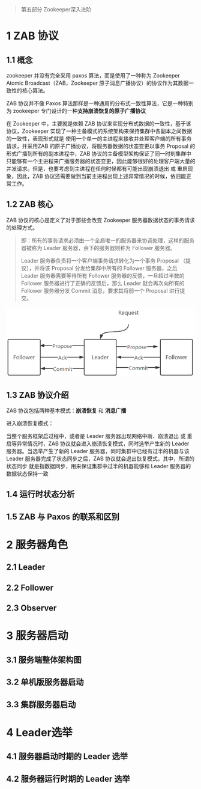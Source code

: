 > 第五部分 Zookeeper深入进阶

# 1 ZAB 协议

## 1.1 概念

zookeeper 并没有完全采用 paxos 算法，而是使用了一种称为 Zookeeper Atomic Broadcast（ZAB，Zookeeper 原子消息广播协议）的协议作为其数据一致性的核心算法。

ZAB 协议并不像 Paxos 算法那样是一种通用的分布式一致性算法，它是一种特别为 zookeeper 专门设计的一种**支持崩溃恢复的原子广播协议**

在 Zookeeper 中，主要就是依赖 ZAB 协议来实现分布式数据的一致性，基于该协议，Zookeeper 实现了一种主备模式的系统架构来保持集群中各副本之间数据的一致性，表现形式就是 使用一个单一的主进程来接收并处理客户端的所有事务请求，并采用ZAB 的原子广播协议，将服务器数据的状态变更以事务 Proposal 的形式广播到所有的副本进程中，ZAB 协议的主备模型架构保证了同一时刻集群中只能够有一个主进程来广播服务器的状态变更，因此能够很好的处理客户端大量的并发请求。但是，也要考虑到主进程在任何时候都有可能出现崩溃退出 或 重启现象，因此，ZAB 协议还需要做到当前主进程出现上述异常情况的时候，依旧能正常工作。



## 1.2 ZAB 核心

ZAB 协议的核心是定义了对于那些会改变 Zookeeper 服务器数据状态的事务请求的处理方式。

> 即：所有的事务请求必须由一个全局唯一的服务器来协调处理，这样的服务器被称为 Leader 服务器，余下的服务器则称为 Follower 服务器。
>
> Leader 服务器负责将一个客户端事务请求转化为一个事务 Proposal （提议），并将该 Proposal 分发给集群中所有的 Follower 服务器，之后 Leader 服务器需要等待所有 Follower 服务器的反馈，一旦超过半数的 Follower 服务器进行了正确的反馈后，那么 Leader 就会再次向所有的 Follower 服务器分发 Commit 消息，要求其将前一个 Proposal 进行提交。

![image-20220719172818430](assest/image-20220719172818430.png)



## 1.3 ZAB 协议介绍

ZAB 协议包括两种基本模式：**崩溃恢复** 和 **消息广播**

进入崩溃恢复模式：

当整个服务框架启过程中，或者是 Leader 服务器出现网络中断、崩溃退出 或 重启等异常情况时，ZAB 协议就会进入崩溃恢复模式，同时选举产生新的 Leader 服务器。当选举产生了新的 Leader 服务器，同时集群中已经有过半的机器与该 Leader 服务器完成了状态同步之后，ZAB 协议就会退出恢复模式，其中，所谓的状态同步 就是指数据同步，用来保证集群中过半的机器能够和 Leader 服务器的数据状态保持一致

## 1.4 运行时状态分析

## 1.5 ZAB 与 Paxos 的联系和区别

# 2 服务器角色

## 2.1 Leader

## 2.2 Follower

## 2.3 Observer

# 3 服务器启动

## 3.1 服务端整体架构图

## 3.2 单机版服务器启动

## 3.3 集群服务器启动

# 4 Leader选举

## 4.1 服务器启动时期的 Leader 选举

## 4.2 服务器运行时期的 Leader 选举